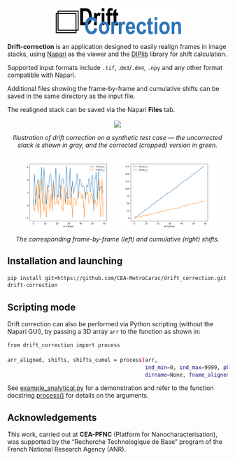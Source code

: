 <p align="center" width="100%">
    <img align="center" width=300 src=./resources/logo.png>
</p>

**Drift-correction** is an application designed to easily realign frames in image stacks, using [Napari](https://napari.org/) as the viewer and the [DIPlib](https://diplib.org/) library for shift calculation.

Supported input formats include ``.tif``, .``dm3``/``.dm4``, ``.npy`` and any other format compatible with Napari.

Additional files showing the frame-by-frame and cumulative shifts can be saved in the same directory as the input file.

The realigned stack can be saved via the Napari **Files** tab.


<p align="center" width="100%">
    <img align="center" src="./resources/drift_correction.gif">
</p>
<p align="center">
    <em>Illustration of drift correction on a synthetic test case — the uncorrected stack is shown in gray, and the corrected (cropped) version in green.</em>
</p>

<p align="center" width="100%">
    <img align="center" width="45%" src="./resources/shifts.png">
    <img align="center" width="45%" src="./resources/shifts_cumul.png">
</p>
<p align="center">
    <em>The corresponding frame-by-frame (left) and cumulative (right) shifts.</em>
</p>

## Installation and launching

```bash
pip install git+https://github.com/CEA-MetroCarac/drift_correction.git
drift-correction
```

## Scripting mode

Drift correction can also be performed via Python scripting (without the Napari GUI), by passing a 3D array ``arr`` to the function as shown in:

```bash
from drift_correction import process

arr_aligned, shifts, shifts_cumul = process(arr,
                                            ind_min=0, ind_max=9999, pbar_update=None,
                                            dirname=None, fname_aligned=None, working_dir=None)
```

See [example_analytical.py](./examples/example_analytical.py) for a demonstration and refer to the function docstring [process()](./drift_correction/drift_correction.py#L59-L95) for details on the arguments.

## Acknowledgements

This work, carried out at **CEA-PFNC** (Platform for Nanocharacterisation), was supported by the “Recherche Technologique de Base” program of the French National Research Agency (ANR).